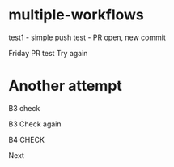 # multiple-workflows

test1 - simple push
test - PR open, new commit

Friday PR test
Try again

Another attempt
=======
B3 check

B3 Check again

B4 CHECK

Next